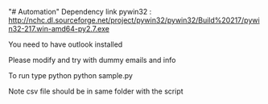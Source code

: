 "# Automation" 
Dependency link pywin32 : http://nchc.dl.sourceforge.net/project/pywin32/pywin32/Build%20217/pywin32-217.win-amd64-py2.7.exe

You need to have outlook installed 

Please modify and try with dummy emails and info

To run type 
python python sample.py

Note csv file should be in same folder with the script	
